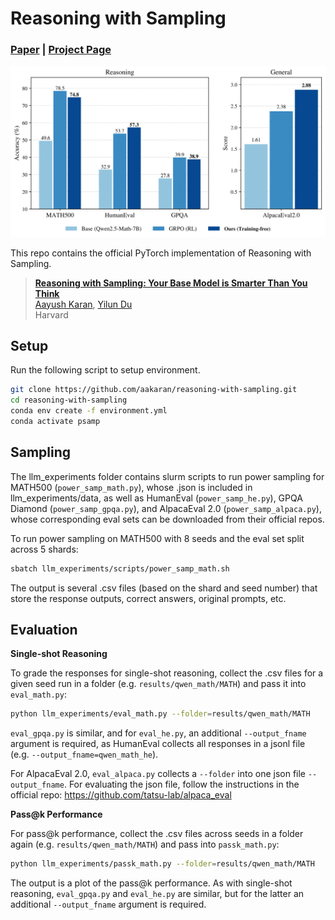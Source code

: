 # Reasoning with Sampling


### [Paper](https://arxiv.org/abs/2510.14901) | [Project Page](https://aakaran.github.io/reasoning_with_sampling/)

[![rws](teaser.png)](teaser.png)


This repo contains the official PyTorch implementation of Reasoning with Sampling.
> [**Reasoning with Sampling: Your Base Model is Smarter Than You Think**](https://arxiv.org/abs/2510.14901)<br>
> [Aayush Karan](https://aakaran.github.io/), [Yilun Du](https://yilundu.github.io/)
> <br>Harvard<br>



## Setup

Run the following script to setup environment.

```bash
git clone https://github.com/aakaran/reasoning-with-sampling.git
cd reasoning-with-sampling
conda env create -f environment.yml
conda activate psamp
```


## Sampling
The llm_experiments folder contains slurm scripts to run power sampling for MATH500 (```power_samp_math.py```), whose .json is included in llm_experiments/data, as well as HumanEval (```power_samp_he.py```), GPQA Diamond (```power_samp_gpqa.py```), and AlpacaEval 2.0 (```power_samp_alpaca.py```), whose corresponding eval sets can be downloaded from their official repos. 

To run power sampling on MATH500 with 8 seeds and the eval set split across 5 shards:
```bash
sbatch llm_experiments/scripts/power_samp_math.sh
```
The output is several .csv files (based on the shard and seed number) that store the response outputs, correct answers, original prompts, etc. 

## Evaluation
**Single-shot Reasoning**

To grade the responses for single-shot reasoning, collect the .csv files for a given seed run in a folder (e.g. ```results/qwen_math/MATH```) and pass it into ```eval_math.py```:

```bash
python llm_experiments/eval_math.py --folder=results/qwen_math/MATH
```

```eval_gpqa.py``` is similar, and for ```eval_he.py```, an additional ```--output_fname``` argument is required, as HumanEval collects all responses in a jsonl file (e.g. ```--output_fname=qwen_math_he```).

For AlpacaEval 2.0, ```eval_alpaca.py``` collects a ```--folder``` into one json file ```--output_fname```. For evaluating the json file, follow the instructions in the official repo: https://github.com/tatsu-lab/alpaca_eval


**Pass@k Performance**

For pass@k performance, collect the .csv files across seeds in a folder again (e.g. ```results/qwen_math/MATH```) and pass into ```passk_math.py```:
```bash
python llm_experiments/passk_math.py --folder=results/qwen_math/MATH
```
The output is a plot of the pass@k performance. As with single-shot reasoning, ```eval_gpqa.py``` and ```eval_he.py``` are similar, but for the latter an additional ```--output_fname``` argument is required.


